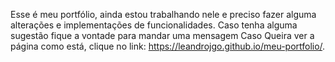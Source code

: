 Esse é meu portfólio, ainda estou trabalhando nele e preciso fazer alguma alterações e implementações de funcionalidades. Caso tenha alguma sugestão fique a vontade para mandar uma mensagem
Caso Queira ver a página como está, clique no link: <https://leandrojgo.github.io/meu-portfolio/>.
